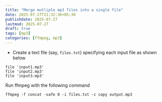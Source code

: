 ```yaml
---
title: "Merge mutliple mp3 files into a single file"
date: 2025-07-27T21:32:36+05:30
publishdate: 2025-07-27
lastmod: 2025-07-27
draft: true
tags: [mp3]
categories: [ffmpeg, mp3]
---
```


- Create a text file (say, `files.txt`) specifying each input file as shown below

```
file 'input1.mp3'
file 'input2.mp3'
file 'input3.mp3'
```

Run ffmpeg with the following command

```
ffmpeg -f concat -safe 0 -i files.txt -c copy output.mp3

```
